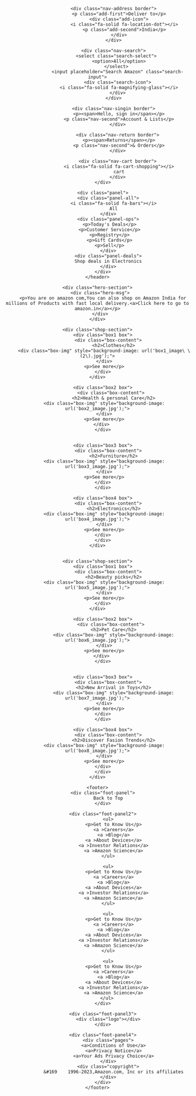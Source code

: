 <!DOCTYPE html>
<html lang="en">
<head>
    <meta charset="UTF-8">
    <meta name="viewport" content="width=device-width, initial-scale=1.0">
    <title>Amazon</title>
    <link rel="stylesheet" href="https://cdnjs.cloudflare.com/ajax/libs/font-awesome/6.5.1/css/all.min.css" integrity="sha512-DTOQO9RWCH3ppGqcWaEA1BIZOC6xxalwEsw9c2QQeAIftl+Vegovlnee1c9QX4TctnWMn13TZye+giMm8e2LwA==" crossorigin="anonymous" referrerpolicy="no-referrer" />
   <link rel="stylesheet" href="style.css">
</head>
<body>
    <header>
        <div class="navbar">
            <div class="nav-logo border">
                <div class="logo"></div>
            </div>

                <div class="nav-address border">
                    <p class="add-first">Deliver to</p>
                    <div class="add-icon">
                        <i class="fa-solid fa-location-dot"></i>
                        <p class="add-second">India</p>
                    </div>
                </div>
            
                <div class="nav-search">
                   <select class="search-select"> 
                    <option>All</option>
                   </select> 
                   <input placeholder="Search Amazon" class="search-input">
                   <div class="search-icon">
                    <i class="fa-solid fa-magnifying-glass"></i>
                   </div>
                </div>

                <div class="nav-singin border">
                    <p><span>Hello, sign in</span></p>
                    <p class="nav-second">Account & Lists</p>
                   </div>

                   <div class="nav-return border">
                    <p><span>Returns</span></p>
                    <p class="nav-second">& Orders</p>
                   </div>

                   <div class="nav-cart border">
                    <i class="fa-solid fa-cart-shopping"></i>
                    cart
                   </div>
        </div>

        <div class="panel">
            <div class="panel-all">
                <i class="fa-solid fa-bars"></i>
                All
            </div>
            <div class="panel-ops">
             <p>Today's Deals</p>
             <p>Customer Service</p>
             <p>Registry</p>
             <p>Gift Cards</p>
             <p>Sell</p>
            </div>
            <div class="panel-deals">
              Shop deals in Electronics  
            </div>
        </div>
    </header>
    
    <div class="hero-section">
      <div class="hero-msg">
        <p>You are on amazon com,You can also shop on Amazon India for millions of Products with fast local delivery.<a>Click here to go to amazon.in</a></p>
      </div>
    </div>

    <div class="shop-section">
        <div class="box1 box">
            <div class="box-content">
                <h2>Clothes</h2>
         <div class="box-img" style="background-image: url('box1_image\ \(2\).jpg');">
         </div>
         <p>See more</p>
        </div>
    </div>

        <div class="box2 box">
              <div class="box-content">
                <h2>Health & personal Care</h2>
         <div class="box-img" style="background-image: url('box2_image.jpg');">
         </div>
         <p>See more</p>
        </div> 
        </div>


        <div class="box3 box">
            <div class="box-content">
                <h2>Furniture</h2>
         <div class="box-img" style="background-image: url('box3_image.jpg');">
         </div>
         <p>See more</p>
        </div>
        </div>

        <div class="box4 box">
            <div class="box-content">
                <h2>Electronics</h2>
         <div class="box-img" style="background-image: url('box4_image.jpg');">
         </div>
         <p>See more</p>
        </div>
        </div>
    </div>


    <div class="shop-section">
        <div class="box1 box">
            <div class="box-content">
                <h2>Beauty picks</h2>
         <div class="box-img" style="background-image: url('box5_image.jpg');">
         </div>
         <p>See more</p>
        </div>
    </div>

        <div class="box2 box">
              <div class="box-content">
                <h2>Pet Care</h2>
                <div class="box-img" style="background-image: url('box6_image.jpg');">
         </div>
         <p>See more</p>
        </div> 
        </div>


        <div class="box3 box">
            <div class="box-content">
                <h2>New Arrival in Toys</h2>
                <div class="box-img" style="background-image: url('box7_image.jpg');">
         </div>
         <p>See more</p>
        </div>
        </div>

        <div class="box4 box">
            <div class="box-content">
                <h2>Discover Fasion Trends</h2>
         <div class="box-img" style="background-image: url('box8_image.jpg');">
         </div>
         <p>See more</p>
        </div>
        </div>
    </div>
    
    <footer>
        <div class="foot-panel">
            Back to Top
        </div>

        <div class="foot-panel2">
            <ul>
                <p>Get to Know Us</p>
                <a >Careers</a>
                <a >Blog</a>
                <a >About Devices</a>
                <a >Investor Relations</a>
                <a >Amazon Science</a>
            </ul>

            <ul>
                <p>Get to Know Us</p>
                <a >Careers</a>
                <a >Blog</a>
                <a >About Devices</a>
                <a >Investor Relations</a>
                <a >Amazon Science</a>
            </ul>

            <ul>
                <p>Get to Know Us</p>
                <a >Careers</a>
                <a >Blog</a>
                <a >About Devices</a>
                <a >Investor Relations</a>
                <a >Amazon Science</a>
            </ul>

            <ul>
                <p>Get to Know Us</p>
                <a >Careers</a>
                <a >Blog</a>
                <a >About Devices</a>
                <a >Investor Relations</a>
                <a >Amazon Science</a>
            </ul> 
        </div>

        <div class="foot-panel3">
            <div class="logo"></div>
        </div>

        <div class="foot-panel4">
            <div class="pages">
                <a>Conditions of Use</a>
                <a>Privacy Notice</a>
                <a>Your Ads Privacy Choice</a>
            </div>
            <div class="copyright">
                &#169    1996-2023,Amazon.com, Inc or its affiliates
            </div>
        </div>
    </footer>

</body>
</html>

